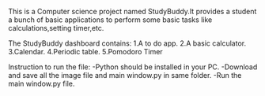 This is a Computer science project named StudyBuddy.It provides a student a bunch of basic applications to perform some basic tasks like calculations,setting timer,etc.

The StudyBuddy dashboard contains:
1.A to do app.
2.A basic calculator.
3.Calendar.
4.Periodic table.
5.Pomodoro Timer

Instruction to run the file:
-Python should be installed in your PC.
-Download and save all the image file and main window.py in same folder.
-Run the main window.py file.
